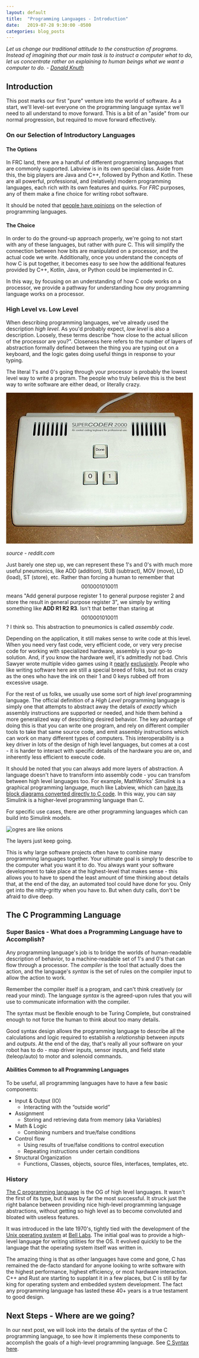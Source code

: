 ```yaml
---
layout: default
title:  "Programming Languages - Introduction"
date:   2019-07-28 9:30:00 -0500
categories: blog_posts
---
```


*Let us change our traditional attitude to the construction of programs. Instead of imagining that our main task is to instruct a computer what to do, let us concentrate rather on explaining to human beings what we want a computer to do.  - [Donald Knuth](https://en.wikipedia.org/wiki/Donald_Knuth)*


## Introduction

This post marks our first "pure" venture into the world of software. As a start, we'll level-set everyone on the programming language syntax we'll need to all understand to move forward. This is a bit of an "aside" from our normal progression, but required to move forward effectively.

### On our Selection of Introductory Languages

#### The Options

In FRC land, there are a handful of different programming languages that are commonly supported. Labview is in its own special class. Aside from this, the big players are Java and C++, followed by Python and Kotlin. These are all powerful, professional, and (relatively) modern programming languages, each rich with its own features and quirks. For *FRC* purposes, any of them make a fine choice for writing robot software.

It should be noted that [people have opinions](https://www.chiefdelphi.com/t/c-or-java/358070) on the selection of programming languages.

#### The Choice

In order to do the ground-up approach properly, we're going to not start with any of these languages, but rather with pure C. This will simplify the connection between how bits are manipulated on a processor, and the actual code we write.  Additionally, once you understand the concepts of how C is put together, it becomes easy to see how the additional features provided by C++, Kotlin, Java, or Python could be implemented in C. 

In this way, by focusing on an understanding of how C code works on a processor, we provide a pathway for understanding how _any_ programming language works on a processor.

### High Level vs. Low Level

When describing programming languages, we've already used the description *high level*. As you'd probably expect, *low level* is also a description. Loosely, these terms describe "how close to the actual silicon of the processor are you?". Closeness here refers to the number of layers of abstraction formally defined between the thing you are typing out on a keyboard, and the logic gates doing useful things in response to your typing.

The literal 1's and 0's going through your processor is probably the lowest level way to write a program. The people who truly believe this is the best way to write software are either dead, or literally crazy.

![expert keyboard](/assets/img/supercoder2000.jpg)

*source - reddit.com*

Just barely one step up, we can represent these 1's and 0's with much more useful pneumonics, like ADD (addition), SUB (subtract), MOV (move), LD (load), ST (store), etc. Rather than forcing a human to remember that $$0010001010011$$ means "Add general purpose register 1 to general purpose register 2 and store the result in general purpose register 3", we simply by writing something like **ADD R1 R2 R3**. Isn't that better than staring at $$0010001010011$$? I think so. This abstraction to pneumonics is called *assembly code*.

Depending on the application, it still makes sense to write code at this level. When you need very fast code, very efficient code, or very very precise code for working with specialized hardware, assembly is your go-to solution. And, if you know the hardware well, it's admittedly not bad. Chris Sawyer wrote multiple video games using it [nearly](https://en.wikipedia.org/wiki/RollerCoaster_Tycoon_(video_game)) [exclusively](https://en.wikipedia.org/wiki/RollerCoaster_Tycoon_2). People who like writing software here are still a special breed of folks, but not as crazy as the ones who have the ink on their 1 and 0 keys rubbed off from excessive usage.

For the rest of us folks, we usually use some sort of *high level* programming language. The official definition of a *High Level* programming language is simply one that attempts to abstract away the details of _exactly_ which assembly instructions are supported or needed, and hide them behind a more generalized way of describing desired behavior. The key advantage of doing this is that you can write one program, and rely on different compiler tools to take that same source code, and emit assembly instructions which can work on many different types of computers. This interoperability is a key driver in lots of the design of high level languages, but comes at a cost - it is harder to interact with specific details of the hardware you are on, and inherently less efficient to execute code.

It should be noted that you can always add more layers of abstraction. A language doesn't have to transform into assembly code - you can transfom between high level languages too. For example, MathWorks' *Simulink* is a graphical programming language, much like Labview, which can [have its block diagrams converted directly to C code](https://www.mathworks.com/help/dsp/ug/generate-c-code-from-simulink-model.html). In this way, you can say Simulink is a higher-level programming language than C. 

For specific use cases, there are other programming languages which can build into Simulink models.

![ogres are like onions](https://media.giphy.com/media/pyQV6sy5qOALu/giphy.gif)

The layers just keep going.

This is why large software projects often have to combine many programming languages together. Your ultimate goal is simply to describe to the computer what you want it to do. You always want your software development to take place at the highest-level that makes sense - this allows you to have to spend the least amount of time thinking about details that, at the end of the day, an automated tool could have done for you. Only get into the nitty-gritty when you have to. But when duty calls, don't be afraid to dive deep.

## The C Programming Language

### Super Basics - What does a Programming Language have to Accomplish?

Any programming language's job is to bridge the worlds of human-readable description of behavior, to a machine-readable set of 1's and 0's that can flow through a processor. The *compiler* is the tool that actually does the action, and the language's *syntax* is the set of rules on the compiler input to allow the action to work. 

Remember the compiler itself is a program, and can't think creatively (or read your mind). The language *syntax* is the agreed-upon rules that you will use to communicate information with the compiler.

The syntax must be flexible enough to be Turing Complete, but constrained enough to not force the human to think about too many details. 

Good syntax design allows the programming language to describe all the calculations and logic required to establish a *relationship* between *inputs* and *outputs*. At the end of the day, that's really all your software on your robot has to do - map driver inputs, sensor inputs, and field state (teleop/auto) to motor and solenoid commands.

#### Abilities Common to all Programming Languages

To be useful, all programming languages have to have a few basic components:

  * Input & Output (IO)
    * Interacting with the “outside world”
  * Assignment
    * Storing and retrieving data from memory (aka Variables)
  * Math & Logic
    * Combining numbers and true/false conditions
  * Control flow
    * Using results of true/false conditions to control execution
    * Repeating instructions under certain conditions
  * Structural Organization
    * Functions, Classes, objects, source files, interfaces, templates, etc.

### History

[The C programming language](https://en.wikipedia.org/wiki/C_(programming_language)#History) is the OG of high level languages. It wasn't the first of its type, but it was by far the most successful. It struck just the right balance between providing nice high-level programming language abstractions, without getting so high level as to become convoluted and bloated with useless features.

It was introduced in the late 1970's, tightly tied with the development of the [Unix operating system](https://en.wikipedia.org/wiki/Unix) at [Bell Labs](https://en.wikipedia.org/wiki/Bell_Labs). The initial goal was to provide a high-level language for writing utilities for the OS. It evolved quickly to be the language that the operating system itself was written in.

The amazing thing is that as other languages have come and gone, C has remained the de-facto standard for anyone looking to write software with the highest performance, highest efficiency, or most hardware interaction. C++ and Rust are starting to supplant it in a few places, but C is still by far king for operating system and embedded system development. The fact any programming language has lasted these 40+ years is a true testament to good design.

## Next Steps - Where are we going?

In our next post, we will look into the details of the syntax of the C programming language, to see how it implements these components to accomplish the goals of a high-level programming language. See [C Syntax here](/blog_posts/2019/07/28/programming_language_c_syntax.html).

